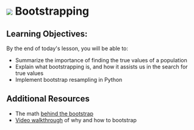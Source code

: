 # ![](https://ga-dash.s3.amazonaws.com/production/assets/logo-9f88ae6c9c3871690e33280fcf557f33.png) Bootstrapping

## Learning Objectives:

By the end of today's lesson, you will be able to:

- Summarize the importance of finding the true values of a population
- Explain what bootstrapping is, and how it assists us in the search for true values
- Implement bootstrap resampling in Python

## Additional Resources

- The math [behind the bootstrap](https://www.stat.tamu.edu/~suhasini/teaching613/bootstrap.pdf)
- [Video walkthrough](https://www.youtube.com/watch?v=ZCXg64l9R_4) of why and how to bootstrap
